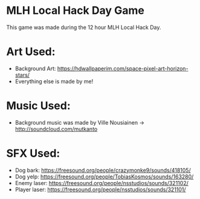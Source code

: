 # MLH Local Hack Day Game

This game was made during the 12 hour MLH Local Hack Day.

# Art Used:
- Background Art: https://hdwallpaperim.com/space-pixel-art-horizon-stars/
- Everything else is made by me!

# Music Used:
- Background music was made by Ville Nousiainen -> http://soundcloud.com/mutkanto 

# SFX Used:
- Dog bark: https://freesound.org/people/crazymonke9/sounds/418105/
- Dog yelp: https://freesound.org/people/TobiasKosmos/sounds/163280/
- Enemy laser: https://freesound.org/people/nsstudios/sounds/321102/
- Player laser: https://freesound.org/people/nsstudios/sounds/321101/
